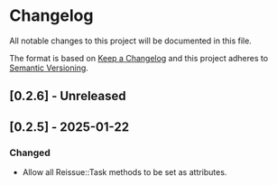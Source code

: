 # Changelog

All notable changes to this project will be documented in this file.

The format is based on [Keep a Changelog](http://keepachangelog.com/)
and this project adheres to [Semantic Versioning](http://semver.org/).

## [0.2.6] - Unreleased

## [0.2.5] - 2025-01-22

### Changed

- Allow all Reissue::Task methods to be set as attributes.
